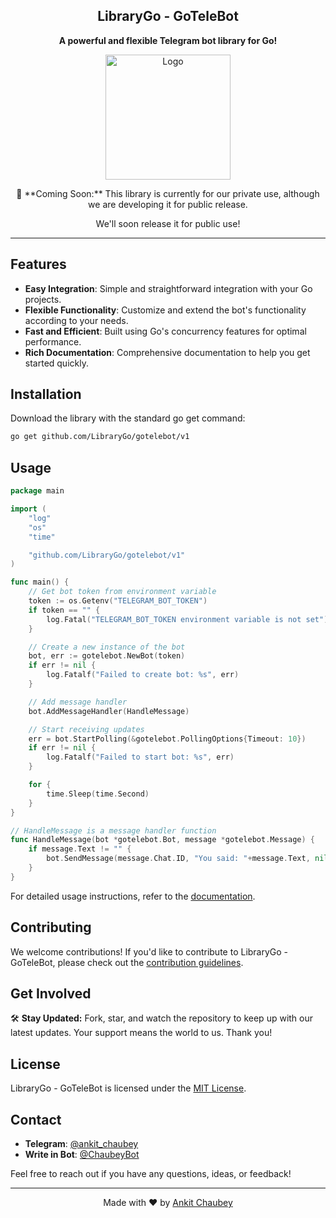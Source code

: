 <h2 align="center">LibraryGo - GoTeleBot</h2>

<p align="center">
  <b>A powerful and flexible Telegram bot library for Go!</b>
</p>

<p align="center">
  <img src="link_to_your_logo" alt="Logo" width="200">
</p>

<p align="center">
  🚀 **Coming Soon:** This library is currently for our private use, although we are developing it for public release.
</p>

<p align="center">
  We'll soon release it for public use!
</p>

---

## Features

- **Easy Integration**: Simple and straightforward integration with your Go projects.
- **Flexible Functionality**: Customize and extend the bot's functionality according to your needs.
- **Fast and Efficient**: Built using Go's concurrency features for optimal performance.
- **Rich Documentation**: Comprehensive documentation to help you get started quickly.

## Installation

Download the library with the standard go get command:

```bash
go get github.com/LibraryGo/gotelebot/v1
```

## Usage

```go
package main

import (
	"log"
	"os"
	"time"

	"github.com/LibraryGo/gotelebot/v1"
)

func main() {
	// Get bot token from environment variable
	token := os.Getenv("TELEGRAM_BOT_TOKEN")
	if token == "" {
		log.Fatal("TELEGRAM_BOT_TOKEN environment variable is not set")
	}

	// Create a new instance of the bot
	bot, err := gotelebot.NewBot(token)
	if err != nil {
		log.Fatalf("Failed to create bot: %s", err)
	}

	// Add message handler
	bot.AddMessageHandler(HandleMessage)

	// Start receiving updates
	err = bot.StartPolling(&gotelebot.PollingOptions{Timeout: 10})
	if err != nil {
		log.Fatalf("Failed to start bot: %s", err)
	}

	for {
		time.Sleep(time.Second)
	}
}

// HandleMessage is a message handler function
func HandleMessage(bot *gotelebot.Bot, message *gotelebot.Message) {
    if message.Text != "" {
        bot.SendMessage(message.Chat.ID, "You said: "+message.Text, nil)
    }
}
```

For detailed usage instructions, refer to the [documentation](link_to_documentation).

## Contributing

We welcome contributions! If you'd like to contribute to LibraryGo - GoTeleBot, please check out the [contribution guidelines](link_to_contribution_guidelines).

## Get Involved

🛠️ **Stay Updated:** Fork, star, and watch the repository to keep up with our latest updates. Your support means the world to us. Thank you!

## License

LibraryGo - GoTeleBot is licensed under the [MIT License](https://github.com/LibraryGo/GoTeleBot/blob/v1/LICENSE).

## Contact

- **Telegram**: [@ankit_chaubey](https://t.me/ankit_chaubey)
- **Write in Bot**: [@ChaubeyBot](https://t.me/ChaubeyBot)

Feel free to reach out if you have any questions, ideas, or feedback!

---

<p align="center">
  Made with ❤️ by <a href="https://github.com/ankit-chaubey" align="center">Ankit Chaubey</a>
</p>
